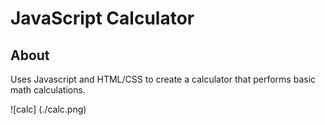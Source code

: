 # JavaScript Calculator

## About
Uses Javascript and HTML/CSS to create a calculator that performs basic math calculations.

![calc] (./calc.png)

